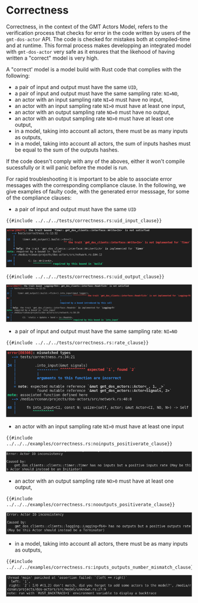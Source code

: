 # Correctness

Correctness, in the context of the GMT Actors Model, refers to the verification process that checks for error in the code written by users of the `gmt-dos-actor` API.
The code is checked for mistakes both at compiled-time and at runtime. 
This formal process makes developping an integrated model with `gmt-dos-actor` very safe as it ensures that the likehood of having written a "correct" model is very high.

A "correct' model is a model build with Rust code that complies with the following:
 * a pair of input and output must have the same `UID`,
 * a pair of input and output must have the same sampling rate: `NI=NO`,
 * an actor with an input sampling rate `NI=0` must have no input,
 * an actor with an input sampling rate `NI>0` must have at least one input,
 * an actor with an output sampling rate `NO=0` must have no output,
 * an actor with an output sampling rate `NO>0` must have at least one output,
 * in a model, taking into account all actors, there must be as many inputs as outputs,
 * in a model, taking into account all actors, the sum of inputs hashes must be equal to the sum of the outputs hashes.

 If the code doesn't comply with any of the aboves, either it won't compile sucessfully or it will panic before the model is run.

For rapid troubleshooting it is important to be able to associate error messages with the corresponding compliance clause.
In the following, we give examples of faulty code, with the generated error messsage, for some of the compliance clauses:

 * a pair of input and output must have the same `UID`
```rust,no_run,noplayground
{{#include ../../../tests/correctness.rs:uid_input_clause}}
``` 
![UID clause](uid_clause.png)
```rust,no_run,noplayground
{{#include ../../../tests/correctness.rs:uid_output_clause}}
``` 
![UID clause](uid_output_clause.png)

 * a pair of input and output must have the same sampling rate: `NI=NO`
```rust,no_run,noplayground
{{#include ../../../tests/correctness.rs:rate_clause}}
``` 
![rate clause](rate_clause.png)

* an actor with an input sampling rate `NI>0` must have at least one input
```rust,no_run,noplayground
{{#include ../../../examples/correctness.rs:noinputs_positiverate_clause}}
``` 
![no inputs positive rate clause](noinputs_positiverate_clause.png)

 * an actor with an output sampling rate `NO>0` must have at least one output,
```rust,no_run,noplayground
{{#include ../../../examples/correctness.rs:nooutputs_positiverate_clause}}
``` 
![no outputs positive rate clause](nooutputs_positiverate_clause.png)

 * in a model, taking into account all actors, there must be as many inputs as outputs,
```rust,no_run,noplayground
{{#include ../../../examples/correctness.rs:inputs_outputs_number_mismatch_clause}}
``` 
![inputs outputs number mismatch clause](inputs_outputs_number_mismatch_clause.png)
